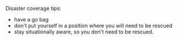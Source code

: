 Disaster coverage tips:

- have a go bag
- don't put yourself in a position where you will need to be rescued
- stay situationally aware, so you don't need to be rescued.
